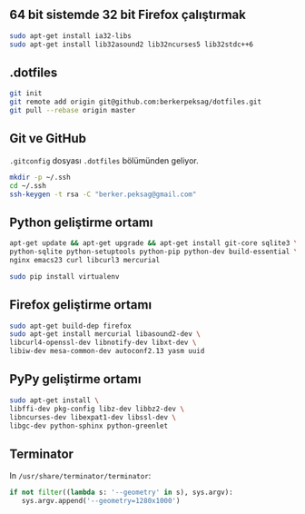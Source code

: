## 64 bit sistemde 32 bit Firefox çalıştırmak

```sh
sudo apt-get install ia32-libs
sudo apt-get install lib32asound2 lib32ncurses5 lib32stdc++6
```

## .dotfiles

```sh
git init
git remote add origin git@github.com:berkerpeksag/dotfiles.git
git pull --rebase origin master
```

## Git ve GitHub

`.gitconfig` dosyası `.dotfiles` bölümünden geliyor.

```sh
mkdir -p ~/.ssh
cd ~/.ssh
ssh-keygen -t rsa -C "berker.peksag@gmail.com"
```

## Python geliştirme ortamı

```sh
apt-get update && apt-get upgrade && apt-get install git-core sqlite3 \
python-sqlite python-setuptools python-pip python-dev build-essential \
nginx emacs23 curl libcurl3 mercurial
```

```sh
sudo pip install virtualenv
```

## Firefox geliştirme ortamı

```sh
sudo apt-get build-dep firefox
sudo apt-get install mercurial libasound2-dev \
libcurl4-openssl-dev libnotify-dev libxt-dev \
libiw-dev mesa-common-dev autoconf2.13 yasm uuid
```

## PyPy geliştirme ortamı

```sh
sudo apt-get install \
libffi-dev pkg-config libz-dev libbz2-dev \
libncurses-dev libexpat1-dev libssl-dev \
libgc-dev python-sphinx python-greenlet
```

## Terminator

In `/usr/share/terminator/terminator`:

```python
if not filter((lambda s: '--geometry' in s), sys.argv):
   sys.argv.append('--geometry=1280x1000')
```
